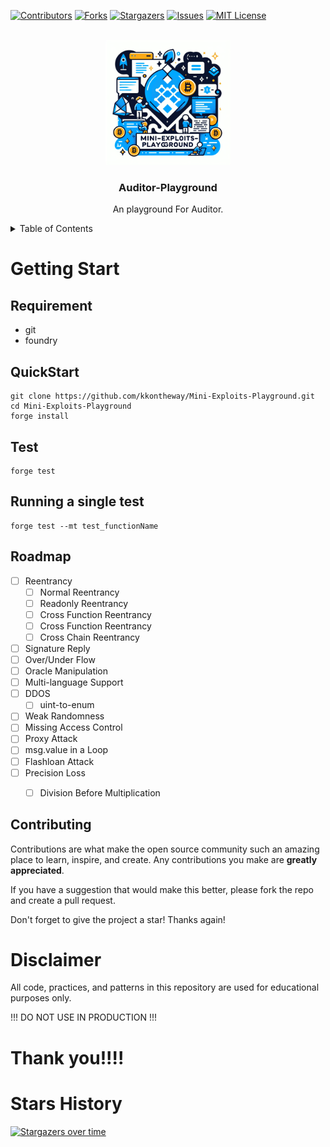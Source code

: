 [![Contributors][contributors-shield]][contributors-url]
[![Forks][forks-shield]][forks-url]
[![Stargazers][stars-shield]][stars-url]
[![Issues][issues-shield]][issues-url]
[![MIT License][license-shield]][license-url]

<!-- PROJECT LOGO -->
<br />
<div align="center">
  <a href="https://raw.githubusercontent.com/kkontheway/IMG/main/202404191806005.png">
    <img src="https://raw.githubusercontent.com/kkontheway/IMG/main/202404191806005.png" alt="Logo" width="200" height="200">
  </a>

  <h3 align="center">Auditor-Playground</h3>

  <p align="center">
    An playground For Auditor.
  </p>
</div>

<!-- TABLE OF CONTENTS -->
<details>
  <summary>Table of Contents</summary>
  <ol>
    <li>
      <a href="#getting-started">Getting Started</a>
      <ul>
        <li><a href="#Requirement">Requirement</a></li>
        <li><a href="#QuickStart">QuickStart</a></li>
      </ul>
    </li>
    <li><a href="#Test">Test</a></li>
    <li><a href="#roadmap">Roadmap</a></li>
    <li><a href="#contributing">Contributing</a></li>
    <li><a href="#license">License</a></li>
    <li><a href="#contact">Contact</a></li>
    <li><a href="#acknowledgments">Acknowledgments</a></li>
  </ol>
</details>

# Getting Start

## Requirement
- git
- foundry

## QuickStart
```
git clone https://github.com/kkontheway/Mini-Exploits-Playground.git
cd Mini-Exploits-Playground
forge install
```

## Test
```solidity
forge test
```

## Running a single test
```
forge test --mt test_functionName
```
## Roadmap

- [ ] Reentrancy
  - [ ] Normal Reentrancy
  - [ ] Readonly Reentrancy
  - [ ] Cross Function Reentrancy
  - [ ] Cross Function Reentrancy
  - [ ] Cross Chain Reentrancy
- [ ] Signature Reply
- [ ] Over/Under Flow
- [ ] Oracle Manipulation
- [ ] Multi-language Support
- [ ] DDOS
  - [ ] uint-to-enum
- [ ] Weak Randomness
- [ ] Missing Access Control
- [ ] Proxy Attack
- [ ] msg.value in a Loop
- [ ] Flashloan Attack
- [ ] Precision Loss
  - [ ] Division Before Multiplication



<!-- CONTRIBUTING -->
## Contributing

Contributions are what make the open source community such an amazing place to learn, inspire, and create. Any contributions you make are **greatly appreciated**.

If you have a suggestion that would make this better, please fork the repo and create a pull request. 

Don't forget to give the project a star! Thanks again!
# Disclaimer

All code, practices, and patterns in this repository are used for educational purposes only.

!!! DO NOT USE IN PRODUCTION !!!

# Thank you!!!!

[contributors-shield]: https://img.shields.io/github/contributors/kkontheway/Mini-Exploits-Playground.svg?style=for-the-badge
[contributors-url]: https://github.com/kkontheway/Mini-Exploits-Playground/graphs/contributors
[forks-shield]: https://img.shields.io/github/forks/kkontheway/Mini-Exploits-Playground.svg?style=for-the-badge
[forks-url]: https://github.com/kkontheway/Mini-Exploits-Playground/network/members
[stars-shield]: https://img.shields.io/github/stars/kkontheway/Mini-Exploits-Playground.svg?style=for-the-badge
[stars-url]: https://github.com/kkontheway/Mini-Exploits-Playground/stargazers
[issues-shield]: https://img.shields.io/github/issues/kkontheway/Mini-Exploits-Playground.svg?style=for-the-badge
[issues-url]: https://github.com/kkontheway/Mini-Exploits-Playground/issues
[license-shield]: https://img.shields.io/github/license/kkontheway/Mini-Exploits-Playground.svg?style=for-the-badge
[license-url]: https://github.com/kkontheway/Mini-Exploits-Playground/LICENSE.txt

# Stars History

[![Stargazers over time](https://starchart.cc/kkontheway/Auditor-Playground.svg?variant=adaptive)](https://starchart.cc/kkontheway/Auditor-Playground)
